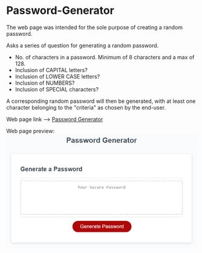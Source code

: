 # Password-Generator

The web page was intended for the sole purpose of creating a random password.

Asks a series of question for generating a random password.
 * No. of characters in a password. Minimum of 8 characters and a max of 128.
 * Inclusion of CAPITAL letters?
 * Inclusion of LOWER CASE letters?
 * Inclusion of NUMBERS?
 * Inclusion of SPECIAL characters?

A corresponding random password will then be generated, with at least one character belonging to the "criteria" as chosen by the end-user.


Web page link --> [Password Generator](https://eugene32.github.io/Password-Generator/)

Web page preview:
![alt text][logo]

[logo]: assets/03-javascript-homework-demo.png "Password Generator"

